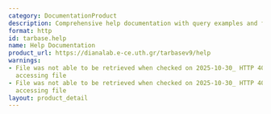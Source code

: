 ```yaml
---
category: DocumentationProduct
description: Comprehensive help documentation with query examples and filtering options
format: http
id: tarbase.help
name: Help Documentation
product_url: https://dianalab.e-ce.uth.gr/tarbasev9/help
warnings:
- File was not able to be retrieved when checked on 2025-10-30_ HTTP 404 error when
  accessing file
- File was not able to be retrieved when checked on 2025-10-30_ HTTP 404 error when
  accessing file
layout: product_detail
---
```

